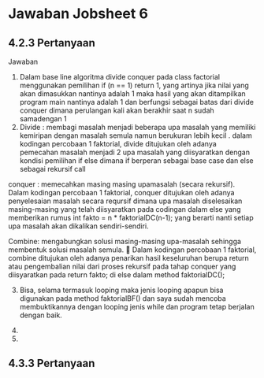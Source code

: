 # Jawaban Jobsheet 6
## 4.2.3 Pertanyaan
Jawaban
1. Dalam base line algoritma divide conquer pada class factorial menggunakan pemilihan if (n == 1) return 1, yang artinya jika nilai yang akan dimasukkan nantinya adalah 1 maka hasil yang akan ditampilkan program main nantinya adalah 1 dan berfungsi sebagai batas dari divide conquer dimana perulangan kali akan berakhir saat n sudah samadengan 1
2. Divide : membagi masalah menjadi beberapa upa masalah yang memiliki kemiripan dengan masalah semula namun berukuran lebih kecil .
dalam kodingan percobaan 1 faktorial, divide ditujukan oleh adanya pemecahan masalah menjadi 2 upa masalah yang diisyaratkan dengan kondisi pemilihan if else dimana if berperan sebagai base case dan else sebagai rekursif call

conquer : memecahkan masing masing upamasalah (secara rekursif).
Dalam kodingan percobaan 1 faktorial, conquer ditujukan oleh adanya penyelesaian masalah secara reqursif dimana upa masalah diselesaikan masing-masing yang telah diisyaratkan pada codingan dalam else yang memberikan rumus int fakto = n * faktorialDC(n-1); yang berarti nanti setiap upa masalah akan dikalikan sendiri-sendiri.

Combine: mengabungkan solusi masing-masing upa-masalah sehingga membentuk solusi masalah semula.  Dalam kodingan percobaan 1 faktorial, combine ditujukan oleh adanya penarikan hasil keseluruhan berupa return atau pengembalian nilai dari proses rekursif pada tahap conquer yang diisyaratkan pada return fakto; di else dalam method faktorialDC();

3. Bisa, selama termasuk looping maka jenis looping apapun bisa digunakan pada method faktorialBF() dan saya sudah mencoba membuktikannya dengan looping jenis while dan program tetap berjalan dengan baik.

4. 

5. 



## 4.3.3 Pertanyaan

